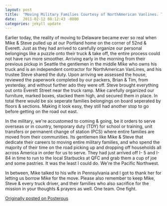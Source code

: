 ```yaml
---
layout: post
title:  "Moving Military Families Courtesy of NorthAmerican Vanlines. Thanks Mike & Steve!"
date:   2011-02-12 08:12:43 -0800
categories: jekyll update
---
```


Earlier today, the reality of moving to Delaware became ever so real when Mike & Steve pulled up at our Portland home on the corner of 52nd & Everett. Just as they had arrived to carefully organize our personal belongings like a puzzle onto their truck & take off, the entire process could not have run more smoother. Arriving early in the morning from their previous pickup in Seattle the gentlemen in the middle Mike who owns his truck and is an independent contractor for NorthAmerican VanLines, and his trustee Steve shared the duty. Upon arriving we assessed the house, reviewed the paperwork completed by our packers, Brian & Tim, from yesterday, and without further ado they were off. Steve brought everything out onto Everett Street near the truck ramp. Mike carefully organized our furniture, marked boxes, stacked them high, and secured them in place. In total there would be six seperate families belongings on board seperated by floors & sections. Making it look easy, they still had another stop to go before getting on the road out east.

In the military, we're accustomed to coming & going, be it orders to serve overseas or in country, temporary duty (TDY) for school or training, unit transfers or permanent change of station (PCS) where entire families are moved from their communities. Its gentlemen like Mike & Steve that dedicate their careers to moving entire military families, and who spend the majority of their time on the road picking up and dropping off households all across America in order for us to serve. They had just arrived off I- 5 and I-84 in time to run to the local Starbucks at QFC and grab them a cup of joe and some pastries. It was the least I could do. We're the Pacific Northwest.

In between, Mike talked to his wife in Pennsylvania and I got to thank her for letting us borrow Mike for the move. Please also remember to keep Mike, Steve & every truck driver, and their families who also sacrifice for the mission in your thoughts & prayers as well. One team. One fight.

[Originally posted on Posterous](http://molina.posterous.com/)
